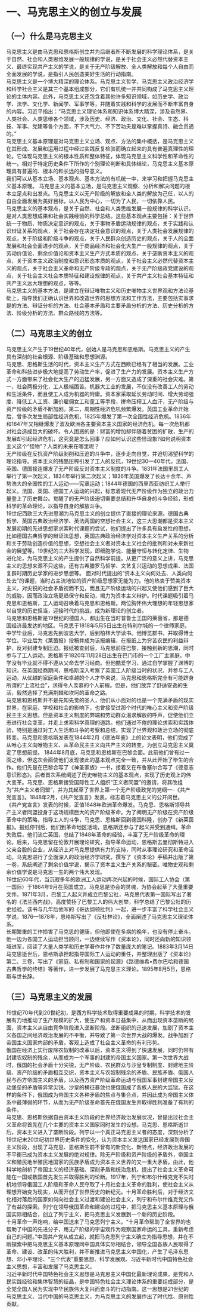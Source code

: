 # 一、马克思主义的创立与发展

## （一）什么是马克思主义

马克思主义是由马克思和恩格斯创立并为后继者所不断发展的科学理论体系，是关于自然、社会和人类思维发展一般规律的学说，是关于社会主义必然代替资本主义、最终实现共产主义的学说，是关于无产阶级解放、全人类解放和每个人自由而全面发展的学说，是指引人民创造美好生活的行动指南。  
马克思主义是一个博大精深的理论体系。马克思主义哲学、马克思主义政治经济学和科学社会主义是其三个基本组成部分，它们有机统一并共同构成了马克思主义理论的主体内容。此外，马克思主义还包含着其他许多知识领域，如历史学、政治学、法学、文化学、新闻学、军事学等，并随着实践和科学的发展而不断丰富自身的内容。习近平指出：“马克思主义理论体系和知识体系博大精深，涉及自然界、人类社会、人类思维各个领域，涉及历史、经济、政治、文化、社会、生态、科技、军事、党建等各个方面，不下大气力、不下苦功夫是难以掌握真诗、融会贯通的。”  
马克思主义基本原理是对马克思主义立场、观点、方法的集中概括，是马克思主义在其形成、发展和运用过程中经过实践反复检验而确立起来的具有普遍真理性的理论。它体现马克思主义的根本性质和整体特征，体现马克思主义科学性和革命性的统一。相对于特定历史条件下所作的个别理论判断和具体结论，马克思主义基本原理具有普遍的、根本的和长远的指导意义。  
我们可以从基本立场、基本观点、基本方法的有机统一中，来学习和把握马克思主义基本原理。
马克思主义的基本立场，是马克思主义观察、分析和解决问题的根本立足点和出发点。马克思主义以无产阶级的解放和全人类的解放为己任，以人的自由全面发展为美好目标，以人民为中心，一切为了人民，一切依靠人民。  
马克思主义的基本观点，是关于自然、社会和人类思维发展一般规律的科学认识，是对人类思想成果和社会实践经验的科学总结。这些基本观点主要包括：关于世界统一于物质、物质决定意识的观点，关于事物矛盾运动规律的观点，关于实践和认识辩证关系的观点，关于社会存在决定社会意识的观点，关于人类社会发展规律的观点，关于阶级和阶级斗争的观点，关于人民群众创造历史的观点，关于人的全面发展和社会全面进步的观点，关于商品经济和社会化大生产一般规律的观点，关于劳动价值论、剩余价值论和资本主义生产方式本质的观点，关于垄断资本主义的观点，关于资本主义政治制度和意识形态本质的观点，关于社会主义必然代替资本主义的观点，关于社会主义革命和无产阶级专政的观点，关于无产阶级政党建设的观点，关于社会主义社会本质特征和建设规律的观点，关于共产主义社会基本特征和共产主义远大理想的观点，等等。  
马克思主义的基本方法，是建立在辩证唯物主义和历史唯物主义世界观和方法论基础上，指导我们正确认识世界和改造世界的思想方法和工作方法，主要包括实事求是的方法、辩证分析的方法、社会基本矛盾和主要矛盾分析的方法、历史分析的方法、阶级分析的方法、群众路线的方法等。  

## （二）马克思主义的创立

马克思主义产生于19世纪40年代，创始人是马克思和恩格斯。马克思主义的产生具有深刻的社会根源、阶级基础和思想渊源。  
马克思、恩格斯生活的时代，资本主义生产方式在西欧已经有了相当的发展。工业革命和科技进步极大地提高了劳动生产率，促进了生产力的发展。资本主义生产方式一方面带来了社会化大生产的迅猛发展，另一方面又造成了深重的社会灾难。第一，社会两极分化，工人极端困苦。机器大工业的发展，不仅没有改善工人的劳动和生活条件，而且使工人成为机器的附庸。资本家采取延长劳动时间、增大劳动强度、降低工人工资、廉价雇佣女工和童工等手段，拼命压榨工人血汗，无产阶级与资产阶级的矛盾不断加剧。第二，周期性经济危机频繁爆发。英国工业革命开始后，曾多次发生局部性经济危机，1825年爆发了第一次全国性经济危机。1836年和1847年又相继爆发了波及欧洲各主要资本主义国家的经济危机。每一次危机都对社会造成巨大的破坏。令人困惑的是：财富的增加却伴随着贫困的扩散，生产的发展却引起经济危机，这究竟是怎么回事？应如何认识这些怪现象?如何说明资本主义这个“怪物”？人类的未来在哪里呢？  
无产阶级在反抗资产阶级剥削和压迫的斗争中，逐步走向自觉，并迫切渴望科学的理论指导。资本主义的残酷压榨引发了工人的反抗，19世纪30—40年代，法国、英国、德国接连爆发了无产阶级反对资本主义制度的斗争。1831年法国里昂工人举行了第一次起义，1834年举行第二次起义；1836年英国爆发了长达十余年、声势浩大的全国性的工人运动——宪章运动；1844年德国的西里西亚纺织工人举行起义。法国、英国、德国工人运动的兴起，标志着现代无产阶级作为独立的政治力量登上了历史舞台。觉醒了的无产阶级迫切需要总结和升华自身的斗争经验，形成科学的革命理论，以指导自身的解放斗争。  
19世纪西欧三大先进思潮为马克思主义的创立提供了直接的理论来源。德国古典哲学、英国古典政治经济学、英法两国的空想社会主义，这三大思潮都是资本主义发展初期的先进思想家求索时代课题的尝试，他们提出了许多具有启发性的思想，比如德国古典哲学的辩证法思想，英国古典政治经济学对资本主义生产关系的分析和关于劳动创造价值的思想，空想社会主义者对资本主义社会的批判和对未来新社会的展望等。19世纪的三大科学发现，即细胞学说、能量守恒与转化定律、生物进化论，为马克思主义的产生提供了自然科学前提。从更广泛的意义上讲，马克思主义的思想来源不只这些，还有古希腊罗马哲学、文艺复兴运动的思想成果、法国复辟时期历史学家的进步思想等。
面对时代提出的“资本主义向何处去、人类向何处去”的课题，当时占主流地位的资产阶级思想家无能为力。他的热衷于赞美资本主义，对尖锐的社会矛盾视而不见，而且无产阶级运动的兴起又使他们感到了巨大的威胁，因而政治立场更趋保守和反动，竭力为资本主义辩护。时代课题吸引着马克思和恩格斯，工人运动召唤着马克思和恩格斯。两位胸怀伟大理想的年轻思想家以自觉的历史担当，迎接时代的挑战，成为新理论的创立者。  
马克思和恩格斯是19世纪的德国人，都出生在当时普鲁士王国的莱茵省，那是德国经济最发达的地区。马克思于1818年5月5日出生在特利尔城的一个律师家庭。中学毕业后，马克思先到波恩大学，后到柏林大学读书。他博览群书，并取得博士学位。毕业后为《莱茵报》投稿并成为该报编辑，在报纸上为穷苦农民的利益辩护，反对封建专制压迫。报纸被查封后，马克思前往巴黎，接触到新的思潮，同时参与了工人运动。恩格斯于1820年11月28日出生在巴门市的一个工厂主家庭。中学没有毕业就不得不遵从父命去学习经商。但他酷爱学习，通过自学掌握了渊博的知识。在英国经商期间，恩格斯深入考察了英国工人阶级当时的状况，并参与工人运动。从优越的家庭条件和卓越的个人才华来说，马克思和恩格斯完全有可能跻身所谓的“上流社会”，求得令人羡慕的个人前程。但是，他们放弃了舒适安逸的生活，毅然选择了充满荆棘和坎坷的革命之路。  
马克思和恩格斯并不是先知先觉的圣人，他们从小面对的也是一个充满矛盾的现实世界，在家庭、学校和社会的影响下，也曾接受过那个时代的唯心主义和资产阶级民主主义思想。但是资本主义制度的弊端和劳动群众渴求解放的呼声，促使他们立志进行社会变革，并走上求索科学真理的道路。他们通过不倦的理论求索和实践体验，特别是通过对工人生活和斗争的考察和总结，实现了世界观和政治立场的彻底转变。马克思和恩格斯发表在1844年2月《德法年鉴》上的论文表明，他们完成了从唯心主义向唯物主义、从革命民主主义向共产主义的转变，为创立马克思主义奠定了思想前提。
1844年8月底，马克思和恩格斯在巴黎会面。此前他们曾有过一面之缘，但这次会面使他们发现彼此的基本观点完全一致，并从此开始了毕生的合作。他们先是在巴黎合写了《神圣家族》一书，接着又在布鲁塞尔合写了《德意志意识形态》。后者首次系统阐述了历史唯物主义的基本观点，实现了历史观上的伟大变革。马克思、恩格斯接受国际性工人组织“正义者同盟”的邀请，将其改组为“共产主义者同盟”，并为其起草了世界上第一个无产阶级政党的党纲一-《共产党宣言》。1848年2月，《共产党宣言》发表，标志着马克思主义的公开问世。  
《共产党宣言》发表的时候，正值1848年欧洲革命爆发。马克思、恩格斯领导共产主义者同盟投身于这场规模巨大的资产阶级革命。为了阐明无产阶级在资产阶级革命中的策略，指导工人的斗争，马克思、恩格斯回到德国科隆，创办了《新莱茵报》。报纸停刊后，他们到革命地区活动，恩格斯还参与了起义并受到通缉。革命失败后，他们流亡英国，总结了1848年革命的经验，丰富了无产阶级革命的理论。后来，马克思留在伦敦开展理论研究，指导革命运动，恩格斯去曼彻斯特进入父亲合股的企业，从经济上对马克思提供有力的支持，同时从事理论研究和革命活动。马克思进行了全面深入的政治经济学研究，撰写了《资本论》手稿并出版了第一卷，系统阐述了剩余价值学说，揭示了资本主义生产关系的秘密。唯物史观和剩余价值学说是马克思一生的两个伟大发现。  
19世纪60年代，当沉寂多年的欧洲工人运动再次兴起的时候，国际工人协会（第一国际）于1864年9月在英国成立。马克思是协会的灵魂，为协会起草了大量重要文件。1871年3月，巴黎工人起义并成立巴黎公社，马克思代表第一国际写出了著名的《法兰西内战》，高度赞扬了巴黎工人的伟大创举，科学总结了巴黎公社的历史经验。该书与几年后他写的《哥达纲领批判》一起，进一步丰富了科学社会主义学说。1876—1878年，恩格斯写出了《反杜林论》，全面阐述了马克思主义理论体系。  
长期繁重的工作损害了马克思的健康，但他即使在多病的晚年，也没有停止奋斗。他一边为各国工人运动担当顾问，一边继续写作《资本论》，同时还向新的知识领域进军，阅读了大量人类学和历史学著作并作了数量庞大的笔记。1883年3月14日马克思逝世后，恩格斯承担起指导国际工人运动的重任，并整理出版了《资本论》第二、三卷，写出了《家庭、私有制和国家的起源》《路德维希•费尔巴哈和德国古典哲学的终结》等著作，进一步发展了马克思主义理论。1895年8月5日，恩格斯与世长辞。  

## （三）马克思主义的发展

19世纪70年代到20世纪初，是西方科学技术取得重要成果的时期。科学技术的发展有力地推动了生产规模的扩大，使生产和资本日益集中，从而出现资本垄断的局面，资本主义从自由竞争阶段进入垄断阶段。垄断组织的迅速发展，加剧了资本主义各国之间经济政治发展的不平衡，并导致了第一次世界大战的爆发。战争加剧了帝国主义国家内部的矛盾，客观上造成了社会主义革命的有利形势。  
俄国在经济上实行废除农奴制的改革以后，资本主义得到了快速发展，同时仍带有封建农奴制的残余，从而成为一个军事的封建的帝国主义国家。第一次世界大战时，俄国的社会矛盾十分尖锐，无产阶级、农民群众与沙皇专制制度、封建地主阶级、资产阶级的矛盾相互交织，资本主义与农奴制残余的矛盾、民族矛盾、俄国人民与西方帝国主义的矛盾，以及西方资产阶级革命运动与俄国军事封建帝国主义反动堡垒的矛盾等异常尖锐。沙皇的横征暴敛也使俄国成了各族人民的大监狱。在这样的条件下，俄国成为帝国主义各种矛盾的焦点与集合点，并因此成为帝国主义体系中最薄弱的环节，从而为无产阶级革命首先在俄国发生并取得胜利准备了有利的条件。  
马克思、恩格斯依据自由资本主义阶段的世界经济政治发展状况，曾提出过社会主义革命将首先在几个主要的资本主义国家同时发生的设想。马克思、恩格斯逝世后，资本主义进入了垄断阶段。列宁以一个真正马克思主义者的态度，深刻分析了19世纪末20世纪初世界历史条件的变化，认为资本主义发达国家已经发展到帝国主义阶段，出现了马克思、恩格斯生前不曾有的新变化、新特点，经济政治发展的不平衡已成为资本主义发展的绝对规律。除无产阶级和资产阶级的矛盾外，帝国主义和殖民地半殖民地国家的民族矛盾成为资本主义世界的又一重大矛盾。由此，他科学地剖析了帝国主义的经济基础、深刻矛盾和统治危机，提出了社会主义革命可能在一国或数国首先发生并取得胜利的论断。1917年，列宁和布尔什维克党不失时机地领导俄国工人阶级和革命人民夺取了十月社会主义革命的胜利，使社会主义从理想开始变为现实，从而开创了世界历史的新纪元。十月革命胜利后，对于经济文化相对落后的国家如何向社会主义过渡和建设社会主义，列宁和布尔什维克党又作了有益的探索。列宁在领导俄国革命和建设的过程中，把马克思主义基本原理与俄国实际相结合，创立了列宁主义，把马克思主义发展到一个新的历史阶段。  
十月革命一声炮响，给中国送来了马克思列宁主义。“十月革命帮助了全世界的也帮助了中国的先进分子，用无产阶级的宇宙观作为观察国家命运的工具，重新考虑自己的问题。”中国共产党从成立起，就把马克思列宁主义确立为指导思想，并在不断探索中把马克思主义基本原理同中国具体实际相结合，领导全国各族人民取得了革命、建设、改革的伟大胜利，并不断推进马克思主义中国化，产生了毛泽东思想、邓小平理论、“三个代表”重要思想、科学发展观、习近平新时代中国特色社会主义思想，丰富和发展了马克思主义。  
习近平新时代中国特色社会主义思想是马克思主义中国化最新理论成果，是党和人民实践经验和集体智慧的结晶，是中国特色社会主义理论体系的重要组成部分，是全党全国人民为实现中华民族伟大复兴而奋斗的行动指南。这一思想是21世纪的马克思主义、当代中国的马克思主义，为马克思主义的发展作出了时代性、原创性贡献。  